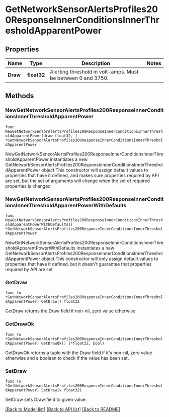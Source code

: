 # GetNetworkSensorAlertsProfiles200ResponseInnerConditionsInnerThresholdApparentPower

## Properties

Name | Type | Description | Notes
------------ | ------------- | ------------- | -------------
**Draw** | **float32** | Alerting threshold in volt-amps. Must be between 0 and 3750. | 

## Methods

### NewGetNetworkSensorAlertsProfiles200ResponseInnerConditionsInnerThresholdApparentPower

`func NewGetNetworkSensorAlertsProfiles200ResponseInnerConditionsInnerThresholdApparentPower(draw float32, ) *GetNetworkSensorAlertsProfiles200ResponseInnerConditionsInnerThresholdApparentPower`

NewGetNetworkSensorAlertsProfiles200ResponseInnerConditionsInnerThresholdApparentPower instantiates a new GetNetworkSensorAlertsProfiles200ResponseInnerConditionsInnerThresholdApparentPower object
This constructor will assign default values to properties that have it defined,
and makes sure properties required by API are set, but the set of arguments
will change when the set of required properties is changed

### NewGetNetworkSensorAlertsProfiles200ResponseInnerConditionsInnerThresholdApparentPowerWithDefaults

`func NewGetNetworkSensorAlertsProfiles200ResponseInnerConditionsInnerThresholdApparentPowerWithDefaults() *GetNetworkSensorAlertsProfiles200ResponseInnerConditionsInnerThresholdApparentPower`

NewGetNetworkSensorAlertsProfiles200ResponseInnerConditionsInnerThresholdApparentPowerWithDefaults instantiates a new GetNetworkSensorAlertsProfiles200ResponseInnerConditionsInnerThresholdApparentPower object
This constructor will only assign default values to properties that have it defined,
but it doesn't guarantee that properties required by API are set

### GetDraw

`func (o *GetNetworkSensorAlertsProfiles200ResponseInnerConditionsInnerThresholdApparentPower) GetDraw() float32`

GetDraw returns the Draw field if non-nil, zero value otherwise.

### GetDrawOk

`func (o *GetNetworkSensorAlertsProfiles200ResponseInnerConditionsInnerThresholdApparentPower) GetDrawOk() (*float32, bool)`

GetDrawOk returns a tuple with the Draw field if it's non-nil, zero value otherwise
and a boolean to check if the value has been set.

### SetDraw

`func (o *GetNetworkSensorAlertsProfiles200ResponseInnerConditionsInnerThresholdApparentPower) SetDraw(v float32)`

SetDraw sets Draw field to given value.



[[Back to Model list]](../README.md#documentation-for-models) [[Back to API list]](../README.md#documentation-for-api-endpoints) [[Back to README]](../README.md)


